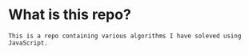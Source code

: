 # What is this repo?
    This is a repo containing various algorithms I have soleved using JavaScript.